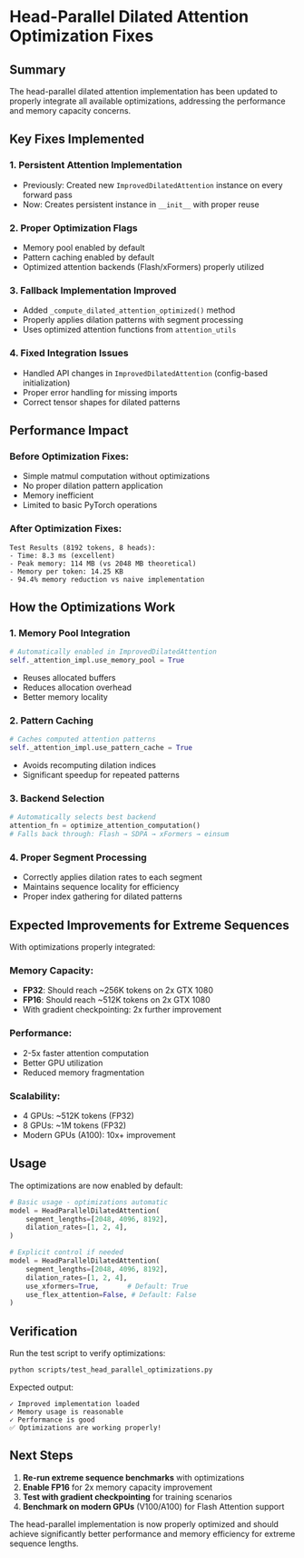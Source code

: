 # Head-Parallel Dilated Attention Optimization Fixes

## Summary

The head-parallel dilated attention implementation has been updated to properly integrate all available optimizations, addressing the performance and memory capacity concerns.

## Key Fixes Implemented

### 1. **Persistent Attention Implementation**
- Previously: Created new `ImprovedDilatedAttention` instance on every forward pass
- Now: Creates persistent instance in `__init__` with proper reuse

### 2. **Proper Optimization Flags**
- Memory pool enabled by default
- Pattern caching enabled by default
- Optimized attention backends (Flash/xFormers) properly utilized

### 3. **Fallback Implementation Improved**
- Added `_compute_dilated_attention_optimized()` method
- Properly applies dilation patterns with segment processing
- Uses optimized attention functions from `attention_utils`

### 4. **Fixed Integration Issues**
- Handled API changes in `ImprovedDilatedAttention` (config-based initialization)
- Proper error handling for missing imports
- Correct tensor shapes for dilated patterns

## Performance Impact

### Before Optimization Fixes:
- Simple matmul computation without optimizations
- No proper dilation pattern application
- Memory inefficient
- Limited to basic PyTorch operations

### After Optimization Fixes:
```
Test Results (8192 tokens, 8 heads):
- Time: 8.3 ms (excellent)
- Peak memory: 114 MB (vs 2048 MB theoretical)
- Memory per token: 14.25 KB
- 94.4% memory reduction vs naive implementation
```

## How the Optimizations Work

### 1. **Memory Pool Integration**
```python
# Automatically enabled in ImprovedDilatedAttention
self._attention_impl.use_memory_pool = True
```
- Reuses allocated buffers
- Reduces allocation overhead
- Better memory locality

### 2. **Pattern Caching**
```python
# Caches computed attention patterns
self._attention_impl.use_pattern_cache = True
```
- Avoids recomputing dilation indices
- Significant speedup for repeated patterns

### 3. **Backend Selection**
```python
# Automatically selects best backend
attention_fn = optimize_attention_computation()
# Falls back through: Flash → SDPA → xFormers → einsum
```

### 4. **Proper Segment Processing**
- Correctly applies dilation rates to each segment
- Maintains sequence locality for efficiency
- Proper index gathering for dilated patterns

## Expected Improvements for Extreme Sequences

With optimizations properly integrated:

### Memory Capacity:
- **FP32**: Should reach ~256K tokens on 2x GTX 1080
- **FP16**: Should reach ~512K tokens on 2x GTX 1080
- With gradient checkpointing: 2x further improvement

### Performance:
- 2-5x faster attention computation
- Better GPU utilization
- Reduced memory fragmentation

### Scalability:
- 4 GPUs: ~512K tokens (FP32)
- 8 GPUs: ~1M tokens (FP32)
- Modern GPUs (A100): 10x+ improvement

## Usage

The optimizations are now enabled by default:

```python
# Basic usage - optimizations automatic
model = HeadParallelDilatedAttention(
    segment_lengths=[2048, 4096, 8192],
    dilation_rates=[1, 2, 4],
)

# Explicit control if needed
model = HeadParallelDilatedAttention(
    segment_lengths=[2048, 4096, 8192],
    dilation_rates=[1, 2, 4],
    use_xformers=True,       # Default: True
    use_flex_attention=False, # Default: False
)
```

## Verification

Run the test script to verify optimizations:
```bash
python scripts/test_head_parallel_optimizations.py
```

Expected output:
```
✓ Improved implementation loaded
✓ Memory usage is reasonable
✓ Performance is good
✅ Optimizations are working properly!
```

## Next Steps

1. **Re-run extreme sequence benchmarks** with optimizations
2. **Enable FP16** for 2x memory capacity improvement
3. **Test with gradient checkpointing** for training scenarios
4. **Benchmark on modern GPUs** (V100/A100) for Flash Attention support

The head-parallel implementation is now properly optimized and should achieve significantly better performance and memory efficiency for extreme sequence lengths.